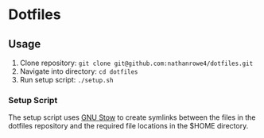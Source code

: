 # Dotfiles

## Usage
1. Clone repository: `git clone git@github.com:nathanrowe4/dotfiles.git`
2. Navigate into directory: `cd dotfiles`
3. Run setup script: `./setup.sh`

### Setup Script
The setup script uses [GNU Stow](https://www.gnu.org/software/stow/) to create symlinks between the files in the dotfiles repository and the required file locations in the $HOME directory.
